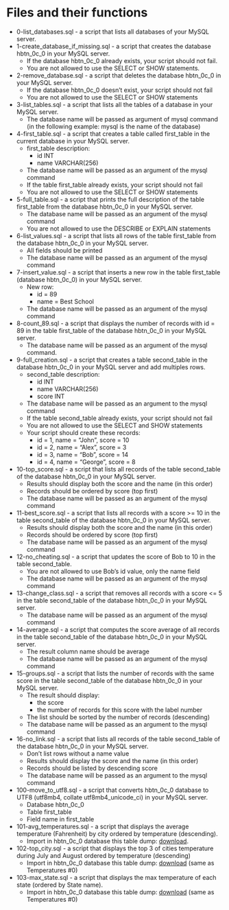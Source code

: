 # Files and their functions
- 0-list_databases.sql - a script that lists all databases of your MySQL server.
- 1-create_database_if_missing.sql - a script that creates the database hbtn_0c_0 in your MySQL server.
  - If the database hbtn_0c_0 already exists, your script should not fail.
  - You are not allowed to use the SELECT or SHOW statements.
- 2-remove_database.sql - a script that deletes the database hbtn_0c_0 in your MySQL server.
  - If the database hbtn_0c_0 doesn’t exist, your script should not fail
  - You are not allowed to use the SELECT or SHOW statements
- 3-list_tables.sql - a script that lists all the tables of a database in your MySQL server.
  - The database name will be passed as argument of mysql command (in the following example: mysql is the name of the database)
- 4-first_table.sql - a script that creates a table called first_table in the current database in your MySQL server.
  - first_table description:
    - id INT
    - name VARCHAR(256)
  - The database name will be passed as an argument of the mysql command
  - If the table first_table already exists, your script should not fail
  - You are not allowed to use the SELECT or SHOW statements
- 5-full_table.sql - a script that prints the full description of the table first_table from the database hbtn_0c_0 in your MySQL server.
  - The database name will be passed as an argument of the mysql command
  - You are not allowed to use the DESCRIBE or EXPLAIN statements
- 6-list_values.sql - a script that lists all rows of the table first_table from the database hbtn_0c_0 in your MySQL server.
  - All fields should be printed
  - The database name will be passed as an argument of the mysql command
- 7-insert_value.sql - a script that inserts a new row in the table first_table (database hbtn_0c_0) in your MySQL server.
   - New row:
     - id = 89
     - name = Best School
   - The database name will be passed as an argument of the mysql command
- 8-count_89.sql - a script that displays the number of records with id = 89 in the table first_table of the database hbtn_0c_0 in your MySQL server.
  - The database name will be passed as an argument of the mysql command.
- 9-full_creation.sql -  a script that creates a table second_table in the database hbtn_0c_0 in your MySQL server and add multiples rows.
  - second_table description:
    - id INT
    - name VARCHAR(256)
    - score INT
  - The database name will be passed as an argument to the mysql command
  - If the table second_table already exists, your script should not fail
  - You are not allowed to use the SELECT and SHOW statements
  - Your script should create these records:
    - id = 1, name = “John”, score = 10
    - id = 2, name = “Alex”, score = 3
    - id = 3, name = “Bob”, score = 14
    - id = 4, name = “George”, score = 8
- 10-top_score.sql - a script that lists all records of the table second_table of the database hbtn_0c_0 in your MySQL server.
  - Results should display both the score and the name (in this order)
  - Records should be ordered by score (top first)
  - The database name will be passed as an argument of the mysql command
- 11-best_score.sql -  a script that lists all records with a score >= 10 in the table second_table of the database hbtn_0c_0 in your MySQL server.
  - Results should display both the score and the name (in this order)
  - Records should be ordered by score (top first)
  - The database name will be passed as an argument of the mysql command
- 12-no_cheating.sql - a script that updates the score of Bob to 10 in the table second_table.
  - You are not allowed to use Bob’s id value, only the name field
  - The database name will be passed as an argument of the mysql command
- 13-change_class.sql -  a script that removes all records with a score <= 5 in the table second_table of the database hbtn_0c_0 in your MySQL server.
  - The database name will be passed as an argument of the mysql command
- 14-average.sql - a script that computes the score average of all records in the table second_table of the database hbtn_0c_0 in your MySQL server.
  - The result column name should be average
  - The database name will be passed as an argument of the mysql command
- 15-groups.sql -  a script that lists the number of records with the same score in the table second_table of the database hbtn_0c_0 in your MySQL server.
  - The result should display:
    - the score
    - the number of records for this score with the label number
  - The list should be sorted by the number of records (descending)
  - The database name will be passed as an argument to the mysql command
- 16-no_link.sql - a script that lists all records of the table second_table of the database hbtn_0c_0 in your MySQL server.
  - Don’t list rows without a name value
  - Results should display the score and the name (in this order)
  - Records should be listed by descending score
  - The database name will be passed as an argument to the mysql command
- 100-move_to_utf8.sql - a script that converts hbtn_0c_0 database to UTF8 (utf8mb4, collate utf8mb4_unicode_ci) in your MySQL server.
  - Database hbtn_0c_0
  - Table first_table
  - Field name in first_table
- 101-avg_temperatures.sql -  a script that displays the average temperature (Fahrenheit) by city ordered by temperature (descending).
  - Import in hbtn_0c_0 database this table dump: [download](https://s3.amazonaws.com/intranet-projects-files/holbertonschool-higher-level_programming+/272/temperatures.sql).
- 102-top_city.sql - a script that displays the top 3 of cities temperature during July and August ordered by temperature (descending)
  - Import in hbtn_0c_0 database this table dump: [download](https://s3.amazonaws.com/intranet-projects-files/holbertonschool-higher-level_programming+/272/temperatures.sql) (same as Temperatures #0)
- 103-max_state.sql - a script that displays the max temperature of each state (ordered by State name).
  - Import in hbtn_0c_0 database this table dump: [download](https://s3.amazonaws.com/intranet-projects-files/holbertonschool-higher-level_programming+/272/temperatures.sql) (same as Temperatures #0)
